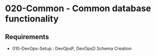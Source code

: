 # 020-Common - Common database functionality

## Requirements

* 010-DevOps-Setup : DevOpsP, DevOpsD Schema Creation
